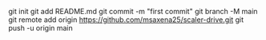 git init
git add README.md
git commit -m "first commit"
git branch -M main
git remote add origin https://github.com/msaxena25/scaler-drive.git
git push -u origin main